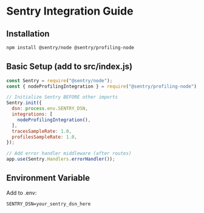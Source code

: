 # Sentry Integration Guide

## Installation
```bash
npm install @sentry/node @sentry/profiling-node
```

## Basic Setup (add to src/index.js)
```javascript
const Sentry = require("@sentry/node");
const { nodeProfilingIntegration } = require("@sentry/profiling-node");

// Initialize Sentry BEFORE other imports
Sentry.init({
  dsn: process.env.SENTRY_DSN,
  integrations: [
    nodeProfilingIntegration(),
  ],
  tracesSampleRate: 1.0,
  profilesSampleRate: 1.0,
});

// Add error handler middleware (after routes)
app.use(Sentry.Handlers.errorHandler());
```

## Environment Variable
Add to .env:
```
SENTRY_DSN=your_sentry_dsn_here
```